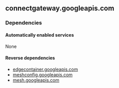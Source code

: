 ## connectgateway.googleapis.com

### Dependencies

#### Automatically enabled services

None

#### Reverse dependencies

* [edgecontainer.googleapis.com](../edgecontainer.googleapis.com/)
* [meshconfig.googleapis.com](../meshconfig.googleapis.com/)
* [mesh.googleapis.com](../mesh.googleapis.com/)
